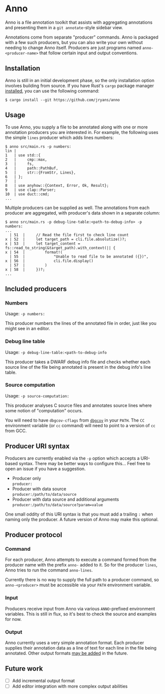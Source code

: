 # Anno

Anno is a file annotation toolkit that assists with aggregating annotations and
presenting them in a `git annotate`-style sidebar view.

Annotations come from separate "producer" commands. Anno is packaged with a few
such producers, but you can also write your own without needing to change Anno
itself. Producers are just programs named `anno-<producer-name>` that follow
certain input and output conventions.

## Installation

Anno is still in an initial development phase, so the only installation option
involves building from source. If you have Rust's `cargo` package manager
[installed][install-rust], you can use the following command:

```
$ cargo install --git https://github.com/jryans/anno
```

## Usage

To use Anno, you supply a file to be annotated along with one or more annotation
producers you are interested in. For example, the following uses the simple
`lines` producer which adds lines numbers:

```
$ anno src/main.rs -p numbers:
lin |
1   | use std::{
2   |     cmp::max,
3   |     fs,
4   |     path::PathBuf,
5   |     str::{FromStr, Lines},
6   | };
7   |
8   | use anyhow::{Context, Error, Ok, Result};
9   | use clap::Parser;
10  | use duct::cmd;
...
```

Multiple producers can be supplied as well. The annotations from each producer
are aggregated, with producer's data shown in a separate column:

```
$ anno src/main.rs -p debug-line-table:<path-to-debug-info> -p numbers:
...
  | 51  |     // Read the file first to check line count
x | 52  |     let target_path = cli.file.absolutize()?;
x | 53  |     let target_content = fs::read_to_string(&target_path).with_context(|| {
x | 54  |         format!(
  | 55  |             "Unable to read file to be annotated ({})",
x | 56  |             cli.file.display()
  | 57  |         )
x | 58  |     })?;
...
```

## Included producers

### Numbers

Usage: `-p numbers:`

This producer numbers the lines of the annotated file in order, just like you
might see in an editor.

### Debug line table

Usage: `-p debug-line-table:<path-to-debug-info`

This producer takes a DWARF debug info file and checks whether each source line
of the file being annotated is present in the debug info's line table.

### Source computation

Usage: `-p source-computation:`

This producer analyses C source files and annotates source lines where some
notion of "computation" occurs.

You will need to have `dbgcov-cflags` from [`dbgcov`][dbgcov] in your `PATH`.
The `CC` environment variable (or `cc` command) will need to point to a version
of `cc` from GCC.

## Producer URI syntax

Producers are currently enabled via the `-p` option which accepts a URI-based
syntax. There may be better ways to configure this... Feel free to open an issue
if you have a suggestion.

- Producer only\
  `producer:`
- Producer with data source\
  `producer:/path/to/data/source`
- Producer with data source and additional arguments\
  `producer:/path/to/data/source?param=value`

One small oddity of this URI syntax is that you must add a trailing `:` when
naming only the producer. A future version of Anno may make this optional.

## Producer protocol

### Command

For each producer, Anno attempts to execute a command formed from the producer
name with the prefix `anno-` added to it. So for the producer `lines`, Anno
tries to run the command `anno-lines`.

Currently there is no way to supply the full path to a producer command, so
`anno-<producer>` must be accessible via your `PATH` environment variable.

### Input

Producers receive input from Anno via various `ANNO`-prefixed environment
variables. This is still in flux, so it's best to check the source and examples
for now.

### Output

Anno currently uses a very simple annotation format. Each producer supplies
their annotation data as a line of text for each line in the file being
annotated. Other output formats [may be added](#future-work) in the future.

## Future work

* [ ] Add incremental output format
* [ ] Add editor integration with more complex output abilities

[install-rust]: https://www.rust-lang.org/tools/install
[dbgcov]: https://github.com/stephenrkell/dbgcov

